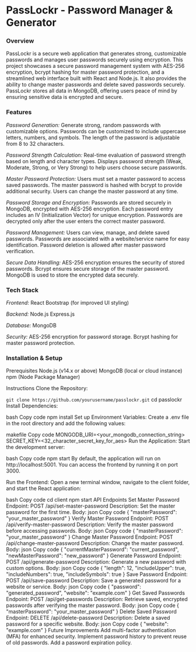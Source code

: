 # PassLockr - Password Manager & Generator
### Overview
PassLockr is a secure web application that generates strong, customizable passwords and manages user passwords securely using encryption. This project showcases a secure password management system with AES-256 encryption, bcrypt hashing for master password protection, and a streamlined web interface built with React and Node.js. It also provides the ability to change master passwords and delete saved passwords securely. PassLockr stores all data in MongoDB, offering users peace of mind by ensuring sensitive data is encrypted and secure.

### Features
*Password Generation:*
Generate strong, random passwords with customizable options.
Passwords can be customized to include uppercase letters, numbers, and symbols.
The length of the password is adjustable from 8 to 32 characters.

*Password Strength Calculation:*
Real-time evaluation of password strength based on length and character types.
Displays password strength (Weak, Moderate, Strong, or Very Strong) to help users choose secure passwords.

*Master Password Protection:*
Users must set a master password to access saved passwords.
The master password is hashed with bcrypt to provide additional security.
Users can change the master password at any time.

*Password Storage and Encryption:*
Passwords are stored securely in MongoDB, encrypted with AES-256 encryption.
Each password entry includes an IV (Initialization Vector) for unique encryption.
Passwords are decrypted only after the user enters the correct master password.

*Password Management:*
Users can view, manage, and delete saved passwords.
Passwords are associated with a website/service name for easy identification.
Password deletion is allowed after master password verification.

*Secure Data Handling:*
AES-256 encryption ensures the security of stored passwords.
Bcrypt ensures secure storage of the master password.
MongoDB is used to store the encrypted data securely.

### Tech Stack
*Frontend:*
React
Bootstrap (for improved UI styling)

*Backend:*
Node.js
Express.js

*Database:*
MongoDB

*Security:*
AES-256 encryption for password storage.
Bcrypt hashing for master password protection.

### Installation & Setup
Prerequisites
Node.js (v14.x or above)
MongoDB (local or cloud instance)
npm (Node Package Manager)

Instructions
Clone the Repository:

`git clone https://github.com/yourusername/passlockr.git`
cd passlockr
Install Dependencies:

bash
Copy code
npm install
Set up Environment Variables: Create a .env file in the root directory and add the following values:

makefile
Copy code
MONGODB_URI=<your_mongodb_connection_string>
SECRET_KEY=<32_character_secret_key_for_aes>
Run the Application: Start the development server:

bash
Copy code
npm start
By default, the application will run on http://localhost:5001. You can access the frontend by running it on port 3000.

Run the Frontend: Open a new terminal window, navigate to the client folder, and start the React application:

bash
Copy code
cd client
npm start
API Endpoints
Set Master Password
Endpoint: POST /api/set-master-password
Description: Set the master password for the first time.
Body:
json
Copy code
{
  "masterPassword": "your_master_password"
}
Verify Master Password
Endpoint: POST /api/verify-master-password
Description: Verify the master password before accessing passwords.
Body:
json
Copy code
{
  "masterPassword": "your_master_password"
}
Change Master Password
Endpoint: POST /api/change-master-password
Description: Change the master password.
Body:
json
Copy code
{
  "currentMasterPassword": "current_password",
  "newMasterPassword": "new_password"
}
Generate Password
Endpoint: POST /api/generate-password
Description: Generate a new password with custom options.
Body:
json
Copy code
{
  "length": 12,
  "includeUpper": true,
  "includeNumbers": true,
  "includeSymbols": true
}
Save Password
Endpoint: POST /api/save-password
Description: Save a generated password for a website or service.
Body:
json
Copy code
{
  "password": "generated_password",
  "website": "example.com"
}
Get Saved Passwords
Endpoint: POST /api/get-passwords
Description: Retrieve saved, encrypted passwords after verifying the master password.
Body:
json
Copy code
{
  "masterPassword": "your_master_password"
}
Delete Saved Password
Endpoint: DELETE /api/delete-password
Description: Delete a saved password for a specific website.
Body:
json
Copy code
{
  "website": "example.com"
}
Future Improvements
Add multi-factor authentication (MFA) for enhanced security.
Implement password history to prevent reuse of old passwords.
Add a password expiration policy.
